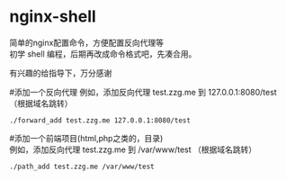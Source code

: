 # nginx-shell
简单的nginx配置命令，方便配置反向代理等  
初学 shell 编程，后期再改成命令格式吧，先凑合用。  

有兴趣的给指导下，万分感谢

#添加一个反向代理
例如，添加反向代理 test.zzg.me  到 127.0.0.1:8080/test   （根据域名跳转）  
```
./forward_add test.zzg.me 127.0.0.1:8080/test  
```

#添加一个前端项目(html,php之类的，目录)  
例如，添加反向代理 test.zzg.me  到 /var/www/test   （根据域名跳转）  

```
./path_add test.zzg.me /var/www/test  
```
